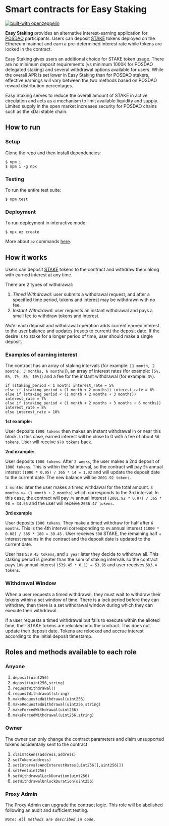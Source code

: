# Smart contracts for Easy Staking

[![built-with openzeppelin](https://img.shields.io/badge/built%20with-OpenZeppelin-3677FF)](https://docs.openzeppelin.com/)

**Easy Staking** provides an alternative interest-earning application for [POSDAO](https://forum.poa.network/t/posdao-white-paper/2208) participants. Users can deposit [STAKE](https://github.com/xdaichain/stake-token) tokens deployed on the Ethereum mainnet and earn a pre-determined interest rate while tokens are locked in the contract.

Easy Staking gives users an additional choice for STAKE token usage. There are no minimum deposit requirements (vs minimum 1000K for POSDAO delegated staking) and several withdrawal options available for users. While the overall APR is set lower in Easy Staking than for POSDAO stakers, effective earnings will vary between the two methods based on POSDAO reward distribution percentages.

Easy Staking serves to reduce the overall amount of STAKE in active circulation and acts as a mechanism to limit available liquidity and supply. Limited supply in the open market increases security for POSDAO chains such as the xDai stable chain.


## How to run
### Setup
Clone the repo and then install dependencies:
```
$ npm i
$ npm i -g npx
```
### Testing
To run the entire test suite:
```
$ npm test
```
### Deployment
To run deployment in interactive mode:
```
$ npx oz create
```
More about `oz` commands [here](https://docs.openzeppelin.com/cli).

## How it works
Users can deposit [STAKE](https://github.com/xdaichain/stake-token) tokens to the contract and withdraw them along with earned interest at any time.

There are 2 types of withdrawal:
1. _Timed Withdrawal:_ user submits a withdrawal request, and after a specified time period, tokens and interest may be withdrawn with no fee.
2. _Instant Withdrawal:_ user requests an instant withdrawal and pays a small fee to withdraw tokens and interest.

*Note:* each deposit and withdrawal operation adds current earned interest to the user balance and updates (resets to current) the deposit date.  If the desire is to stake for a longer period of time, user should make a single deposit.

### Examples of earning interest

The contract has an array of staking intervals (for example: `[1 month, 2 months, 3 months, 6 months]`), an array of interest rates (for example: `[5%, 6%, 7%, 8%, 10%]`) and a fee for the instant withdrawal (for example: `3%`).

```
if (staking_period < 1 month) interest_rate = 5%
else if (staking_period < (1 month + 2 months)) interest_rate = 6%
else if (staking_period < (1 month + 2 months + 3 months)) interest_rate = 7%
else if (staking_period < (1 month + 2 months + 3 months + 6 months)) interest_rate = 8%
else interest_rate = 10%
```

**1st example:**

User deposits `1000 tokens` then makes an instant withdrawal in or near this block. In this case, earned interest will be close to 0 with a fee of about `30 tokens`. User will receive `970 tokens` back.

**2nd example:**

User deposits `1000 tokens`. After `2 weeks`, the user makes a 2nd deposit of `1000 tokens`. This is within the 1st interval, so the contract will pay  `5%` annual interest `(1000 * 0.05) / 365 * 14 = 1.92` and will update the deposit date to the current date. The new balance will be `2001.92 tokens`.

`3 months` later the user makes a timed withdawal for the total amount. `3 months >= (1 month + 2 months)` which corresponds to the 3rd interval. In this case, the contract will pay `7%` annual interest `(2001.92 * 0.07) / 365 * 90 = 34.55` and the user will receive `2036.47 tokens`.

**3rd example**

User deposits `1000 tokens`. They make a timed withdraw for half after `6 months`. This is the 4th interval corresponding to `8%` annual interest `(1000 * 0.08) / 365 * 180 = 39.45` . User receives `500` STAKE, the remaining half + interest remains in the contract and the deposit date is updated to the current date. 

User has `539.45 tokens`, and `1 year` later they decide to withdraw all. This staking period is greater than the sum of staking intervals so the contract pays `10%` annual interest `(539.45 * 0.1) = 53.95` and user receives `593.4 tokens`.

### Withdrawal Window

When a user requests a timed withdrawal, they must wait to withdraw their tokens within a set window of time. There is a lock period before they can withdraw, then there is a set withdrawal window during which they can execute their withdrawal. 

If a user requests a timed withdrawal but fails to execute within the alloted time, their STAKE tokens are relocked into the contract. This does not update their deposit date. Tokens are relocked and accrue interest according to the initial deposit timestamp.


## Roles and methods available to each role

### Anyone
1. `deposit(uint256)`
2. `deposit(uint256,string)`
3. `requestWithdrawal()`
4. `requestWithdrawal(string)`
5. `makeRequestedWithdrawal(uint256)`
6. `makeRequestedWithdrawal(uint256,string)`
7. `makeForcedWithdrawal(uint256)`
8. `makeForcedWithdrawal(uint256,string)`

### Owner
The owner can only change the contract parameters and claim unsupported tokens accidentally sent to the contract.
1. `claimTokens(address,address)`
2. `setToken(address)`
3. `setIntervalsAndInterestRates(uint256[],uint256[])`
4. `setFee(uint256)`
5. `setWithdrawalLockDuration(uint256)`
6. `setWithdrawalUnlockDuration(uint256)`

### Proxy Admin
The Proxy Admin can upgrade the contract logic. This role will be abolished following an audit and sufficient testing.

*`Note: All methods are described in code.`*
